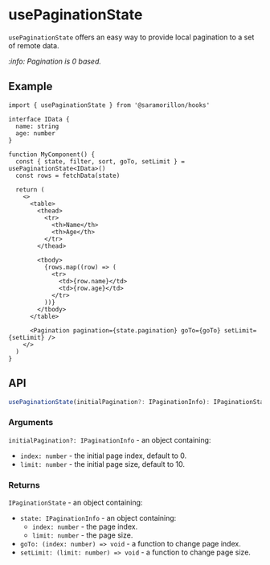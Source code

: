 # usePaginationState

`usePaginationState` offers an easy way to provide local pagination to a set of remote data.

_:info: Pagination is 0 based._

## Example

```tsx
import { usePaginationState } from '@saramorillon/hooks'

interface IData {
  name: string
  age: number
}

function MyComponent() {
  const { state, filter, sort, goTo, setLimit } = usePaginationState<IData>()
  const rows = fetchData(state)

  return (
    <>
      <table>
        <thead>
          <tr>
            <th>Name</th>
            <th>Age</th>
          </tr>
        </thead>

        <tbody>
          {rows.map((row) => (
            <tr>
              <td>{row.name}</td>
              <td>{row.age}</td>
            </tr>
          ))}
        </tbody>
      </table>

      <Pagination pagination={state.pagination} goTo={goTo} setLimit={setLimit} />
    </>
  )
}
```

## API

```typescript
usePaginationState(initialPagination?: IPaginationInfo): IPaginationState
```

### Arguments

`initialPagination?: IPaginationInfo` - an object containing:

- `index: number` - the initial page index, default to 0.
- `limit: number` - the initial page size, default to 10.

### Returns

`IPaginationState` - an object containing:

- `state: IPaginationInfo` - an object containing:
  - `index: number` - the page index.
  - `limit: number` - the page size.
- `goTo: (index: number) => void` - a function to change page index.
- `setLimit: (limit: number) => void` - a function to change page size.

